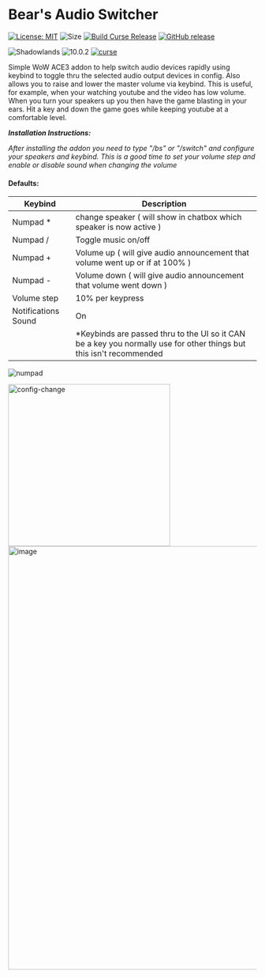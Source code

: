 # Bear's Audio Switcher
[![License: MIT](https://img.shields.io/badge/License-MIT-yellow.svg)](https://opensource.org/licenses/MIT)
![Size](https://img.shields.io/github/repo-size/N6REJ/Bears_Audio_Switcher)
[![Build Curse Release](https://github.com/N6REJ/Bears_Audio_Switcher/actions/workflows/release.yml/badge.svg)](https://github.com/N6REJ/Bears_Audio_Switcher/actions/workflows/release.yml)
[![GitHub release](https://img.shields.io/github/release/N6REJ/Bears_Audio_Switcher.svg)](https://GitHub.com/N6REJ/Bears_Audio_Switcher/releases/)

![Shadowlands](https://img.shields.io/badge/Supports-Shadowlands&nbsp;&amp;&nbsp;Dragonflight-0B68D7)
![10.0.2](https://img.shields.io/badge/Ready_for-10.0.2-darkgreen)
[![curse](https://img.shields.io/badge/Curseforge_Project_ID:-631148-purple)](https://www.curseforge.com/wow/addons/Bears_Audio_Switcher)



Simple WoW ACE3 addon to help switch audio devices rapidly using keybind to toggle thru the selected audio output devices in config.
Also allows you to raise and lower the master volume via keybind.  This is useful, for example, when your watching youtube and the video has low volume.  When you turn your speakers up you then have the game blasting in your ears.  Hit a key and down the game goes while keeping youtube at a comfortable level.

<i><b>Installation Instructions: </b>
     <p>After installing the addon you need to type "/bs" or "/switch" and configure your speakers and keybind.
     This is a good time to set your volume step and enable or disable sound when changing the volume</p></i>
     
 #### Defaults:
 | Keybind             | Description                                                                                                         |
|---------------------|---------------------------------------------------------------------------------------------------------------------|
| Numpad *            | change speaker    ( will show in chatbox which speaker is now active )                                              |
| Numpad /            | Toggle music on/off                                                                                                 |
| Numpad +            | Volume up    ( will give audio announcement that volume went up or if at 100% )                                     |
| Numpad -            | Volume down  ( will give audio announcement that volume went down )                                                 |
| Volume step         | 10% per keypress                                                                                                    |
| Notifications Sound | On                                                                                                                  |
|                     | *Keybinds are passed thru to the UI so it CAN be a key you normally use for other things but this isn't recommended |
     
![numpad](https://user-images.githubusercontent.com/1850089/175800053-a533c60d-aa99-400d-bd78-610a1adceebe.jpg)     

<img width="328" alt="config-change" src="https://user-images.githubusercontent.com/1850089/175459116-c95e84a8-fe0c-4f5b-a8e5-5b9691c0ca16.png">

<img width="857" alt="image" src="https://user-images.githubusercontent.com/1850089/175774110-f2145105-92b2-4630-adde-dd394756a21e.png">

